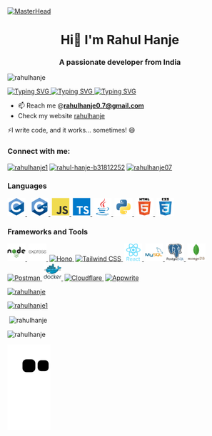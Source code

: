 <a href="https://camo.githubusercontent.com/4fd007a9db2f46b92856dbba073aea1b9e0b927473eb566a2a8d5ccb5d819b0f/68747470733a2f2f692e70696e696d672e636f6d2f6f726967696e616c732f63362f33332f63322f63363333633230656465383266306530636564376435373064626533613166332e676966">
  <img src="https://camo.githubusercontent.com/4fd007a9db2f46b92856dbba073aea1b9e0b927473eb566a2a8d5ccb5d819b0f/68747470733a2f2f692e70696e696d672e636f6d2f6f726967696e616c732f63362f33332f63322f63363333633230656465383266306530636564376435373064626533613166332e676966" alt="MasterHead" style="height: 420px; width:100vw;">
</a>


<h1 align="center">Hi👋 I'm Rahul Hanje</h1>
<h3 align="center">A passionate developer from India</h3>
<!-- <img align="center" alt="Coding" width="450" height="200" src="https://camo.githubusercontent.com/2366b34bb903c09617990fb5fff4622f3e941349e846ddb7e73df872a9d21233/68747470733a2f2f63646e2e6472696262626c652e636f6d2f75736572732f3733303730332f73637265656e73686f74732f363538313234332f6176656e746f2e676966"/> -->
<p align="left"> 
  <img src="https://komarev.com/ghpvc/?username=rahulhanje&label=Profile%20views&color=0e75b6&style=flat" alt="rahulhanje" /> 
</p>

<a href="https://git.io/typing-svg">
  <img src="https://readme-typing-svg.demolab.com?font=Fira+Code&duration=4500&pause=900&color=0E9CF7&width=600&lines=Rahul++Hanje;I+am+Full-Stack+developer+and+coder" alt="Typing SVG" />
</a>

<a href="https://git.io/typing-svg">
  <img src="https://readme-typing-svg.demolab.com?font=Fira+Code&duration=4500&pause=900&color=0E9CF7&width=600&lines=+I'm+always+exploring+new+technologies;" alt="Typing SVG" />
</a>

<!--<a href="https://git.io/typing-svg">
  <img src="https://readme-typing-svg.demolab.com?font=Fira+Code&duration=4500&pause=900&color=0E9CF7&width=600&lines=%F0%9F%94%AD+I%E2%80%99m+currently+working+on+Paytm+Project" alt="Typing SVG" />
</a>
-->

<a href="https://git.io/typing-svg">
  <img src="https://readme-typing-svg.demolab.com?font=Fira+Code&duration=4500&pause=900&color=0E9CF7&width=600&lines=%F0%9F%8C%B1+I%E2%80%99m+currently+learning+Web3" alt="Typing SVG" />
</a>

- 📫 Reach me @**rahulhanje0.7@gmail.com**
- Check my website <a href="https://rahulhanje.in" target="blank">rahulhanje</a>

⚡I write code, and it works... sometimes! 😄

<h3 align="left">Connect with me:</h3>
<p align="left">
<a href="https://twitter.com/rahulhanje1" target="blank"><img align="center" src="https://img.freepik.com/free-vector/new-2023-twitter-logo-x-icon-design_1017-45418.jpg?w=740&t=st=1726590988~exp=1726591588~hmac=05917c81aad1f3bf834d19114f24881e8338a2f3595ad7686dd9710d742b4aae" alt="rahulhanje1" height="30" width="40" /></a>
<a href="https://linkedin.com/in/rahul-hanje-b31812252" target="blank"><img align="center" src="https://raw.githubusercontent.com/rahuldkjain/github-profile-readme-generator/master/src/images/icons/Social/linked-in-alt.svg" alt="rahul-hanje-b31812252" height="30" width="40" /></a>
<a href="https://instagram.com/rahulhanje07" target="blank"><img align="center" src="https://raw.githubusercontent.com/rahuldkjain/github-profile-readme-generator/master/src/images/icons/Social/instagram.svg" alt="rahulhanje07" height="30" width="40" /></a>
<!-- <a href="https://www.leetcode.com/rahul7676" target="blank"><img align="center" src="https://raw.githubusercontent.com/rahuldkjain/github-profile-readme-generator/master/src/images/icons/Social/leet-code.svg" alt="rahul7676" height="30" width="40" /></a> -->
</p>

<h3>Languages</h3>
<p align="left">
  <a href="https://www.cprogramming.com/" target="_blank" rel="noreferrer" style="margin-right: 8px;">
    <img src="https://raw.githubusercontent.com/devicons/devicon/master/icons/c/c-original.svg" alt="C" width="40" height="40"/>
  </a>
  <a href="https://www.w3schools.com/cpp/" target="_blank" rel="noreferrer" style="margin-right: 3px;">
    <img src="https://raw.githubusercontent.com/devicons/devicon/master/icons/cplusplus/cplusplus-original.svg" alt="C++" width="40" height="40"/>
  </a>
  <a href="https://developer.mozilla.org/en-US/docs/Web/JavaScript" target="_blank" rel="noreferrer" style="margin-right: 3px;">
    <img src="https://raw.githubusercontent.com/devicons/devicon/master/icons/javascript/javascript-original.svg" alt="JavaScript" width="40" height="40"/>
  </a>
  <a href="https://www.typescriptlang.org/" target="_blank" rel="noreferrer" style="margin-right: 3px;">
    <img src="https://raw.githubusercontent.com/devicons/devicon/master/icons/typescript/typescript-original.svg" alt="TypeScript" width="40" height="40"/>
  </a>
  <a href="https://www.java.com" target="_blank" rel="noreferrer" style="margin-right: 3px;">
    <img src="https://raw.githubusercontent.com/devicons/devicon/master/icons/java/java-original.svg" alt="Java" width="40" height="40"/>
  </a>
  <a href="https://www.python.org" target="_blank" rel="noreferrer" style="margin-right: 3px;">
    <img src="https://raw.githubusercontent.com/devicons/devicon/master/icons/python/python-original.svg" alt="Python" width="40" height="40"/>
  </a>
  <a href="https://www.w3.org/html/" target="_blank" rel="noreferrer" style="margin-right: 3px;">
    <img src="https://raw.githubusercontent.com/devicons/devicon/master/icons/html5/html5-original-wordmark.svg" alt="HTML" width="40" height="40"/>
  </a>
  <a href="https://www.w3schools.com/css/" target="_blank" rel="noreferrer">
    <img src="https://raw.githubusercontent.com/devicons/devicon/master/icons/css3/css3-original-wordmark.svg" alt="CSS" width="40" height="40"/>
  </a>
</p>

<h3>Frameworks and Tools</h3>
<p align="left">
  <a href="https://nodejs.org" target="_blank" rel="noreferrer" style="margin-right: 3px;">
    <img  src="https://raw.githubusercontent.com/devicons/devicon/master/icons/nodejs/nodejs-original-wordmark.svg" alt="Node.js" width="40" height="40"/>
  </a>
  <a href="https://expressjs.com" target="_blank" rel="noreferrer" style="margin-right: 3px;">
    <img src="https://raw.githubusercontent.com/devicons/devicon/master/icons/express/express-original-wordmark.svg" alt="Express.js" width="40" height="40"/>
  </a>
  <a href="https://hono.dev/" target="_blank" rel="noreferrer" style="margin-right: 3px;">
    <img src="https://seeklogo.com/images/H/hono-logo-85A5D1206D-seeklogo.com.png" alt="Hono" width="40" height="40"/>
  </a>
  <a href="https://tailwindcss.com/" target="_blank" rel="noreferrer" style="margin-right: 3px;">
    <img src="https://www.vectorlogo.zone/logos/tailwindcss/tailwindcss-icon.svg" alt="Tailwind CSS" width="40" height="40"/>
  </a>
  <a href="https://reactjs.org/" target="_blank" rel="noreferrer" style="margin-right: 3px;">
    <img src="https://raw.githubusercontent.com/devicons/devicon/master/icons/react/react-original-wordmark.svg" alt="React" width="40" height="40"/>
  </a>
  <a href="https://www.mysql.com/" target="_blank" rel="noreferrer" style="margin-right: 3px;">
    <img src="https://raw.githubusercontent.com/devicons/devicon/master/icons/mysql/mysql-original-wordmark.svg" alt="MySQL" width="40" height="40"/>
  </a>
  <a href="https://www.postgresql.org" target="_blank" rel="noreferrer" style="margin-right: 3px;">
    <img src="https://raw.githubusercontent.com/devicons/devicon/master/icons/postgresql/postgresql-original-wordmark.svg" alt="PostgreSQL" width="40" height="40"/>
  </a>
  <a href="https://www.mongodb.com/" target="_blank" rel="noreferrer" style="margin-right: 3px;">
    <img src="https://raw.githubusercontent.com/devicons/devicon/master/icons/mongodb/mongodb-original-wordmark.svg" alt="MongoDB" width="40" height="40"/>
  </a>
  <a href="https://postman.com" target="_blank" rel="noreferrer" style="margin-right: 3px;">
    <img src="https://www.vectorlogo.zone/logos/getpostman/getpostman-icon.svg" alt="Postman" width="40" height="40"/>
  </a>
  <a href="https://www.docker.com/" target="_blank" rel="noreferrer" style="margin-right: 3px;">
    <img src="https://raw.githubusercontent.com/devicons/devicon/master/icons/docker/docker-original-wordmark.svg" alt="Docker" width="40" height="40"/>
  </a>
  <a href="https://www.cloudflare.com/" target="_blank" rel="noreferrer" style="margin-right: 3px;">
    <img src="https://upload.wikimedia.org/wikipedia/commons/4/4b/Cloudflare_Logo.svg" alt="Cloudflare" width="40" height="40"/>
  </a>
  <a href="https://appwrite.io" target="_blank" rel="noreferrer">
    <img src="https://www.vectorlogo.zone/logos/appwriteio/appwriteio-icon.svg" alt="Appwrite" width="40" height="40"/>
  </a>
</p>

<p align="left"> <a href="https://github.com/ryo-ma/github-profile-trophy"><img src="https://github-profile-trophy.vercel.app/?username=rahulhanje" alt="rahulhanje" /></a> </p>

<p align="left"> <a href="https://twitter.com/rahulhanje1" target="blank"><img src="https://img.shields.io/twitter/follow/rahulhanje1?logo=twitter&style=for-the-badge" alt="rahulhanje1" /></a> </p>

<p>&nbsp;<img align="center" src="https://github-readme-stats.vercel.app/api?username=rahulhanje&show_icons=true&locale=en" alt="rahulhanje" /></p>

<img align="center" src="https://github-readme-streak-stats.herokuapp.com/?user=rahulhanje&" alt="rahulhanje" />

![Snake animation](https://github.com/rahulhanje/rahulhanje/blob/output/github-contribution-grid-snake.svg)

